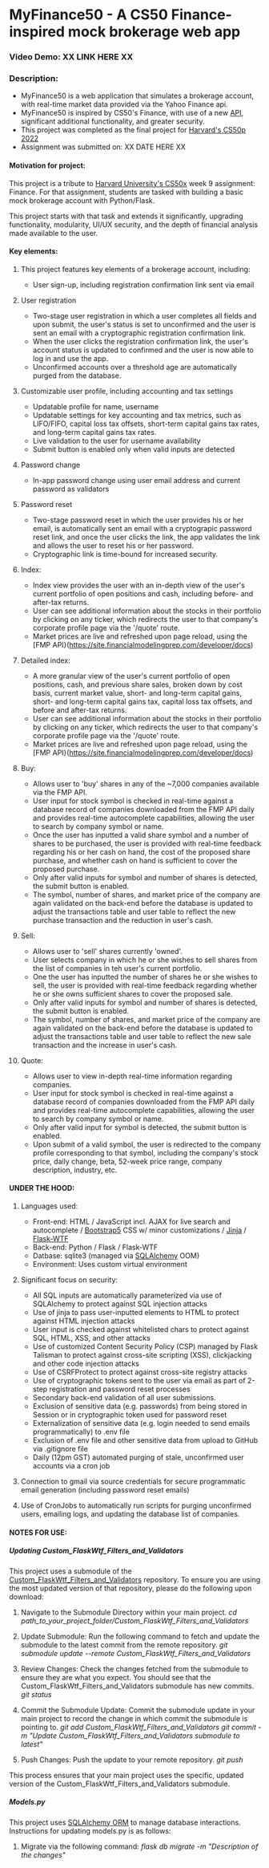 # MyFinance50 - A CS50 Finance-inspired mock brokerage web app
### Video Demo:  XX LINK HERE XX

### Description:
- MyFinance50 is a web application that simulates a brokerage account, with real-time market data provided via the Yahoo Finance api.
- MyFinance50 is inspired by CS50's Finance, with use of a new [API](https://site.financialmodelingprep.com/developer/docs), significant additional functionality, and greater security.
- This project was completed as the final project for [Harvard's CS50p 2022](https://cs50.harvard.edu/python/2022/)
- Assignment was submitted on: XX DATE HERE XX


#### Motivation for project:
This project is a tribute to [Harvard University's CS50x](https://cs50.harvard.edu/) week 9 assignment: Finance. For that assignment, students are tasked with building a basic mock brokerage account with Python/Flask. 

This project starts with that task and extends it significantly, upgrading functionality, modularity, UI/UX security, and the depth of financial analysis made available to the user.


#### Key elements:
1. This project features key elements of a brokerage account, including: 
    - User sign-up, including registration confirmation link sent via email
    
1. User registration
    - Two-stage user registration in which a user completes all fields and upon submit, the user's status is set to unconfirmed and the user is sent an email with a cryptographic registration confirmation link.
    - When the user clicks the registration confirmation link, the user's account status is updated to confirmed and the user is now able to log in and use the app.
    - Unconfirmed accounts over a threshold age are automatically purged from the database.

1. Customizable user profile, including accounting and tax settings
    - Updatable profile for name, username
    - Updatable settings for key accounting and tax metrics, such as LIFO/FIFO, capital loss tax offsets, short-term capital gains tax rates, and long-term capital gains tax rates.
    - Live validation to the user for username availability 
    - Submit button is enabled only when valid inputs are detected

1. Password change
    - In-app password change using user email address and current password as validators

1. Password reset
    - Two-stage password reset in which the user provides his or her email, is automatically sent an email with a cryptograpic password reset link, and once the user clicks the link, the app validates the link and allows the user to reset his or her password.
    - Cryptographic link is time-bound for increased security.

1. Index:
    - Index view provides the user with an in-depth view of the user's current portfolio of open positions and cash, including before- and after-tax returns.
    - User can see additional information about the stocks in their portfolio by clicking on any ticker, which redirects the user to that company's corporate profile page via the '/quote' route.
    - Market prices are live and refreshed upon page reload, using the [FMP API}(https://site.financialmodelingprep.com/developer/docs)

1. Detailed index:
    - A more granular view of the user's current portfolio of open positions, cash, and previous share sales, broken down by cost basis, current market value, short- and long-term capital gains, short- and long-term capital gains tax, capital loss tax offsets, and before and after-tax returns.
    - User can see additional information about the stocks in their portfolio by clicking on any ticker, which redirects the user to that company's corporate profile page via the '/quote' route.
    - Market prices are live and refreshed upon page reload, using the [FMP API}(https://site.financialmodelingprep.com/developer/docs)

1. Buy:
    - Allows user to 'buy' shares in any of the ~7,000 companies available via the FMP API.
    - User input for stock symbol is checked in real-time against a database record of companies downloaded from the FMP API daily and provides real-time autocomplete capabilities, allowing the user to search by company symbol or name.
    - Once the user has inputted a valid share symbol and a number of shares to be purchased, the user is provided with real-time feedback regarding his or her cash on hand, the cost of the proposed share purchase, and whether cash on hand is sufficient to cover the proposed purchase.
    - Only after valid inputs for symbol and number of shares is detected, the submit button is enabled.
    - The symbol, number of shares, and market price of the company are again validated on the back-end before the database is updated to adjust the transactions table and user table to reflect the new purchase transaction and the reduction in user's cash.

1. Sell:
    - Allows user to 'sell' shares currently 'owned'.
    - User selects company in which he or she wishes to sell shares from the list of companies in teh user's current portfolio.
    - One the user has inputted the number of shares he or she wishes to sell, the user is provided with real-time feedback regarding whether he or she owns sufficient shares to cover the proposed sale.
    - Only after valid inputs for symbol and number of shares is detected, the submit button is enabled.
    - The symbol, number of shares, and market price of the company are again validated on the back-end before the database is updated to adjust the transactions table and user table to reflect the new sale transaction and the increase in user's cash.
    
1. Quote:
    - Allows user to view in-depth real-time information regarding companies.
    - User input for stock symbol is checked in real-time against a database record of companies downloaded from the FMP API daily and provides real-time autocomplete capabilities, allowing the user to search by company symbol or name.
    - Only after valid input for symbol is detected, the submit button is enabled.
    - Upon submit of a valid symbol, the user is redirected to the company profile corresponding to that symbol, including the company's stock price, daily change, beta, 52-week price range, company description, industry, etc.







#### UNDER THE HOOD:

1. Languages used:
    - Front-end: HTML / JavaScript incl. AJAX for live search and autocomplete / [Bootstrap5](https://getbootstrap.com/docs/5.0/getting-started/introduction/) CSS w/ minor  customizations / [Jinja](https://jinja.palletsprojects.com/en/3.1.x/) / [Flask-WTF](https://flask-wtf.readthedocs.io/en/1.2.x/)
    - Back-end: Python / Flask / Flask-WTF
    - Datbase: sqlite3 (managed via [SQLAlchemy](https://www.sqlalchemy.org/) OOM)
    - Environment: Uses custom virtual environment

1. Significant focus on security:
    - All SQL inputs are automatically parameterized via use of SQLAlchemy to protect against SQL injection attacks
    - Use of jinja to pass user-inputted elements to HTML to protect against HTML injection attacks
    - User input is checked against whitelisted chars to protect against SQL, HTML, XSS, and other attacks
    - Use of customized Content Security Policy (CSP) managed by Flask Talisman to protect against cross-site scripting (XSS), clickjacking and other code injection attacks
    - Use of CSRFProtect to protect against cross-site registry attacks
    - Use of cryptographic tokens sent to the user via email as part of 2-step registration and password reset processes
    - Secondary back-end validation of all user submissions.
    - Exclusion of sensitive data (e.g. passwords) from being stored in Session or in cryptographic token used for password reset
    - Externalization of sensitive data (e.g. login needed to send emails programmatically) to .env file
    - Exclusion of .env file and other sensitive data from upload to GitHub via .gitignore file
    - Daily (12pm GST) automated purging of stale, unconfirmed user accounts via a cron job


1. Connection to gmail via source credentials for secure programmatic email generation (including 
password reset emails)

1. Use of CronJobs to automatically run scripts for purging unconfirmed users, emailing logs, and updating the database list of companies.



#### NOTES FOR USE:

##### Updating Custom_FlaskWtf_Filters_and_Validators
This project uses a submodule of the [Custom_FlaskWtf_Filters_and_Validators](https://github.com/TheBuleGanteng/Custom_FlaskWtf_Filters_and_Validators) repository. To ensure you are using the most updated version of that repository, please do the following upon download:

1. Navigate to the Submodule Directory within your main project.
*cd path_to_your_project_folder/Custom_FlaskWtf_Filters_and_Validators*

1. Update Submodule: Run the following command to fetch and update the submodule to the latest commit from the remote repository.
*git submodule update --remote Custom_FlaskWtf_Filters_and_Validators*

1. Review Changes: Check the changes fetched from the submodule to ensure they are what you expect. You should see that the Custom_FlaskWtf_Filters_and_Validators submodule has new commits.
*git status*

1. Commit the Submodule Update: Commit the submodule update in your main project to record the change in which commit the submodule is pointing to.
*git add Custom_FlaskWtf_Filters_and_Validators*
*git commit -m "Update Custom_FlaskWtf_Filters_and_Validators submodule to latest"*

1. Push Changes: Push the update to your remote repository.
*git push*

This process ensures that your main project uses the specific, updated version of the Custom_FlaskWtf_Filters_and_Validators submodule.

##### Models.py
This project uses [SQLAlchemy ORM](https://www.sqlalchemy.org/) to manage database interactions. Instructions for updating models.py is as follows:

1. Migrate via the following command:
*flask db migrate -m "Description of the changes"*
